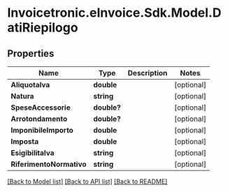 # Invoicetronic.eInvoice.Sdk.Model.DatiRiepilogo

## Properties

Name | Type | Description | Notes
------------ | ------------- | ------------- | -------------
**AliquotaIva** | **double** |  | [optional] 
**Natura** | **string** |  | [optional] 
**SpeseAccessorie** | **double?** |  | [optional] 
**Arrotondamento** | **double?** |  | [optional] 
**ImponibileImporto** | **double** |  | [optional] 
**Imposta** | **double** |  | [optional] 
**EsigibilitaIva** | **string** |  | [optional] 
**RiferimentoNormativo** | **string** |  | [optional] 

[[Back to Model list]](../README.md#documentation-for-models) [[Back to API list]](../README.md#documentation-for-api-endpoints) [[Back to README]](../README.md)

